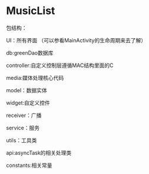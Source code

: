 # MusicList

包结构：

UI：所有界面 （可以参看MainActivity的生命周期来去了解）

db:greenDao数据库

controller:自定义控制层遵循MAC结构里面的C

media:媒体处理核心代码

model：数据实体

widget:自定义控件

receiver：广播

service：服务

utils：工具类

api:asyncTask的相关处理类

constants:相关常量